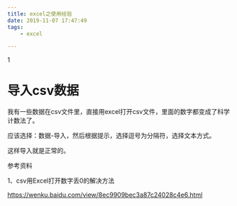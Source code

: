 ```yaml
---
title: excel之使用经验
date: 2019-11-07 17:47:49
tags:
	- excel

---
```


1

# 导入csv数据

我有一些数据在csv文件里，直接用excel打开csv文件，里面的数字都变成了科学计数法了。

应该选择：数据-导入，然后根据提示，选择逗号为分隔符，选择文本方式。

这样导入就是正常的。



参考资料

1、csv用Excel打开数字丢0的解决方法 

https://wenku.baidu.com/view/8ec9909bec3a87c24028c4e6.html